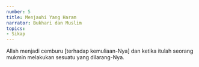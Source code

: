 ```yaml
---
number: 5
title: Menjauhi Yang Haram
narrator: Bukhari dan Muslim
topics:
- Sikap
---
```


Allah menjadi cemburu [terhadap kemuliaan-Nya] dan ketika itulah seorang mukmin melakukan sesuatu yang dilarang-Nya.
